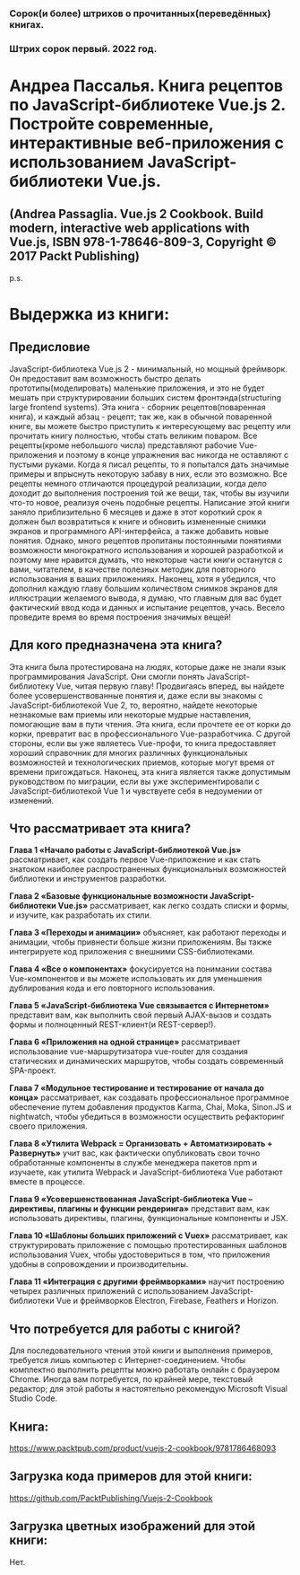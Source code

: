 ### Сорок(и более) штрихов о прочитанных(переведённых) книгах. 
### Штрих сорок первый. 2022 год.

# Андреа Пассалья. Книга рецептов по JavaScript-библиотеке Vue.js 2. Постройте современные, интерактивные веб-приложения с использованием JavaScript-библиотеки Vue.js.
## (Andrea Passaglia. Vue.js 2 Cookbook. Build modern, interactive web applications with Vue.js, ISBN 978-1-78646-809-3, Copyright © 2017 Packt Publishing)

p.s.

# Выдержка из книги:


## Предисловие

JavaScript-библиотека Vue.js 2 - минимальный, но мощный фреймворк. Он предоставит вам возможность быстро делать прототипы(моделировать) маленькие приложения, и это не будет мешать при структурировании больших систем  фронтэнда(structuring large frontend systems). Эта книга - сборник рецептов(поваренная книга), и каждый абзац - рецепт; так же, как в обычной поваренной книге, вы можете быстро приступить к интересующему вас рецепту или прочитать книгу  полностью, чтобы стать великим поваром.
Все рецепты(кроме небольшого числа) представляют рабочие Vue-приложения и поэтому в конце упражнения вас никогда не оставляют с пустыми руками. Когда я писал рецепты, то я попытался дать значимые примеры и впрыснуть некоторую забаву в них, если это возможно. Все рецепты немного отличаются процедурой реализации, когда дело доходит до выполнения построения той же вещи, так, чтобы вы изучили что-то новое, реализуя очень подобные рецепты. Написание этой книги заняло приблизительно 6 месяцев и даже в этот короткий срок я должен был возвратиться к книге и обновить измененные снимки экранов и программного API-интерфейса, а также добавить новые понятия. Однако, много рецептов пропитаны постоянными понятиями возможности многократного использования и хорошей разработкой и поэтому мне нравится думать, что некоторые части книги останутся с вами, читателем, в качестве полезных методик для повторного использования в ваших приложениях. Наконец, хотя я убедился, что дополнил каждую главу большим количеством снимков экранов для иллюстрации желаемого вывода, я думаю, что главным для вас будет фактический ввод кода и данных и испытание рецептов, учась. Весело проведите время во время построения  значимых вещей! 
 
## Для кого предназначена эта книга?

Эта книга была протестирована на людях, которые даже не знали язык программирования JavaScript. Они смогли понять JavaScript-библиотеку Vue, читая первую главу! Продвигаясь вперед, вы найдете более усовершенствованные понятия и, даже если вы знакомы с JavaScript-библиотекой Vue 2, то, вероятно, найдете некоторые незнакомые вам приемы или некоторые мудрые наставления, помогающие вам в пути чтения.
Эта книга, если прочтете ее от корки до корки, превратит вас в профессионального Vue-разработчика. С другой стороны, если вы уже являетесь Vue-профи, то книга предоставляет хороший справочник для многих различных функциональных возможностей и технологических приемов, которые могут время от времени пригождаться. Наконец, эта книга является также допустимым руководством по миграции, если вы уже экспериментировали с JavaScript-библиотекой Vue 1 и  чувствуете себя в недоумении от изменений.
 
## Что рассматривает эта книга?
 
**Глава 1 «Начало работы с JavaScript-библиотекой Vue.js»**  рассматривает, как создать первое Vue-приложение и как стать знатоком наиболее распространенных функциональных возможностей библиотеки и инструментов разработки.

**Глава 2 «Базовые функциональные возможности JavaScript-библиотеки Vue.js»** рассматривает, как легко создать списки и формы, и изучите, как разработать их стили.

**Глава 3 «Переходы и анимации»** объясняет, как работают переходы и анимации, чтобы привнести больше жизни приложениям. Вы также интегрируете код приложения с внешними CSS-библиотеками.

**Глава 4 «Все о компонентах»** фокусируется на понимании состава Vue-компонентов и вы можете использовать их для уменьшения дублирования кода и его повторного использования. 

**Глава 5 «JavaScript-библиотека Vue связывается с Интернетом»** представит вам, как выполнить свой первый AJAX-вызов и создать формы и полноценный REST-клиент(и REST-сервер!).

**Глава 6 «Приложения на одной странице»** рассматривает использование vue-маршрутизатора vue-router для создания статических и динамических маршрутов, чтобы создать современный SPA-проект.

**Глава 7 «Модульное тестирование и тестирование от начала до конца»** рассматривает, как создавать профессиональное программное обеспечение путем добавления продуктов Karma, Chai, Moka, Sinon.JS и nightwatch, чтобы убедиться в возможности осуществить рефакторинг своего приложения.

**Глава 8 «Утилита Webpack = Организовать + Автоматизировать + Развернуть»** учит вас, как фактически опубликовать свои точно обработанные компоненты в службе менеджера пакетов npm и изучаете, как утилита Webpack и JavaScript-библиотека Vue работают вместе в процессе.
 
**Глава 9 «Усовершенствованная JavaScript-библиотека Vue – директивы, плагины и функции рендеринга»** представит вам, как использовать директивы, плагины, функциональные компоненты и JSX.

**Глава 10 «Шаблоны больших приложений с Vuex»** рассматривает, как  структурировать приложение с помощью протестированных шаблонов использования Vuex, чтобы удостовериться в том, что приложения удобны в сопровождении и производительны.

**Глава 11 «Интеграция с другими фреймворками»** научит построению четырех различных приложений с использованием JavaScript-библиотеки Vue и фреймворков Electron, Firebase, Feathers и Horizon.

## Что потребуется для работы с книгой?

Для последовательного чтения этой книги и выполнения примеров, требуется лишь компьютер с Интернет-соединением. Чтобы комплектно выполнить рецепты можно работать онлайн с браузером Chrome. Иногда вам потребуется, по крайней мере, текстовый редактор; для этой работы я настоятельно рекомендую Microsoft Visual Studio Code.
 
## Книга:
https://www.packtpub.com/product/vuejs-2-cookbook/9781786468093

## Загрузка кода примеров для этой книги:
https://github.com/PacktPublishing/Vuejs-2-Cookbook

## Загрузка цветных изображений для этой книги:
Нет.